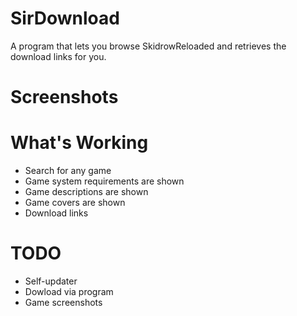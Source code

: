 # SirDownload
A program that lets you browse SkidrowReloaded and retrieves the download links for you.

# Screenshots


# What's Working
- Search for any game
- Game system requirements are shown
- Game descriptions are shown
- Game covers are shown
- Download links

# TODO
- Self-updater
- Dowload via program
- Game screenshots
